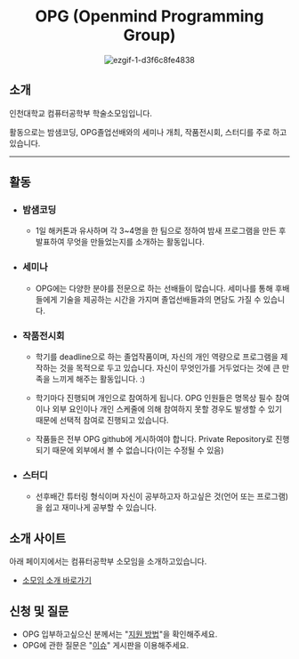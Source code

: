 <div align="center">

# OPG (Openmind Programming Group)

<!--
이곳은 OPG 회원 수와 OPG 연혁 링크가 들어올 자리입니다.
-->
<!-- <img src="https://avatars.githubusercontent.com/u/73374869?s=200&v=4" alt="OPG Logo"> -->

![ezgif-1-d3f6c8fe4838](https://user-images.githubusercontent.com/57972338/108959002-206c6700-76b7-11eb-8e39-f637b4541d51.gif)

</div>

## 소개

인천대학교 컴퓨터공학부 학술소모임입니다.

활동으로는 밤샘코딩, OPG졸업선배와의 세미나 개최, 작품전시회, 스터디를 주로 하고 있습니다.

---

## 활동

- ### 밤샘코딩
  - 1일 해커톤과 유사하며 각 3~4명을 한 팀으로 정하여 밤새 프로그램을 만든 후 발표하여 무엇을 만들었는지를 소개하는 활동입니다.
- ### 세미나

  - OPG에는 다양한 분야를 전문으로 하는 선배들이 많습니다. 세미나를 통해 후배들에게 기술을 제공하는 시간을 가지며 졸업선배들과의 면담도 가질 수 있습니다.

- ### 작품전시회

  - 학기를 deadline으로 하는 졸업작품이며, 자신의 개인 역량으로 프로그램을 제작하는 것을 목적으로 두고 있습니다. 자신이 무엇인가를 거두었다는 것에 큰 만족을 느끼게 해주는 활동입니다. :)

  - 학기마다 진행되며 개인으로 참여하게 됩니다. OPG 인원들은 명목상 필수 참여이나 외부 요인이나 개인 스케줄에 의해 참여하지 못할 경우도 발생할 수 있기 때문에 선택적 참여로 진행되고 있습니다.

  - 작품들은 전부 OPG github에 게시하여야 합니다. Private Repository로 진행되기 때문에 외부에서 볼 수 없습니다(이는 수정될 수 있음)

- ### 스터디
  - 선후배간 튜터링 형식이며 자신이 공부하고자 하고싶은 것(언어 또는 프로그램)을 쉽고 재미나게 공부할 수 있습니다.

## 소개 사이트

아래 페이지에서는 컴퓨터공학부 소모임을 소개하고있습니다.

- [소모임 소개 바로가기](http://www.inu.ac.kr/user/indexSub.do?codyMenuSeq=99315&siteId=isis)

## 신청 및 질문

- OPG 입부하고싶으신 분께서는 "[지원 방법](./join.md)"을 확인해주세요.
- OPG에 관한 질문은 "[이슈](https://github.com/Openmind-Programming-Group/Introduction/issues)" 게시판을 이용해주세요.
